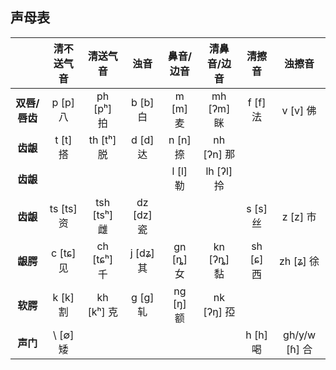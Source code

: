 ## 声母表

|               |  清不送气音  |    清送气音    |     浊音     |  鼻音/边音  | 清鼻音/边音  |   清擦音    |     浊擦音      |
| :-----------: | :----------: | :------------: | :----------: | :---------: | :----------: | :---------: | :-------------: |
| **双唇/唇齿** |  p \[p\] 八  |  ph \[pʰ\] 拍  |  b \[b\] 白  | m \[m\] 麦  | mh \[ʔm\] 眯 | f \[f\] 法  |   v \[v\] 佛    |
|   **齿龈**    |  t \[t\] 搭  |  th \[tʰ\] 脱  |  d \[d\] 达  | n \[n\] 捺  | nh \[ʔn\] 那 |             |                 |
|   **齿龈**    |              |                |              | l \[l\] 勒  | lh \[ʔl\] 拎 |             |                 |
|   **齿龈**    | ts \[ts\] 资 | tsh \[tsʰ\] 雌 | dz \[dz\] 瓷 |             |              | s \[s\] 丝  |   z \[z\] 市    |
|   **龈腭**    | c \[tɕ\] 见  | ch \[tɕʰ\] 千  | j \[dʑ\] 其  | gn \[ȵ\] 女 | kn \[ʔȵ\] 黏 | sh \[ɕ\] 西 |   zh \[ʑ\] 徐   |
|   **软腭**    |  k \[k\] 割  |  kh \[kʰ\] 克  |  g \[ɡ\] 轧  | ng \[ŋ\] 额 | nk \[ʔŋ\] 孲 |             |                 |
|   **声门**    |  \ \[∅\] 矮  |                |              |             |              | h \[h\] 喝  | gh/y/w \[ɦ\] 合 |
